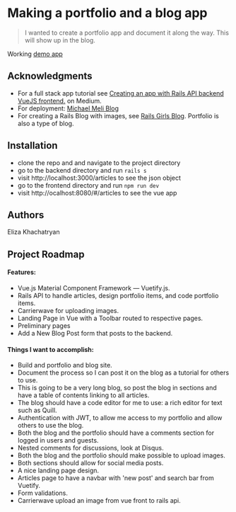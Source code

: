 # Making a portfolio and a blog app

> I wanted to create a portfolio app and document it along the way. This will show up in the blog.  

Working [demo app]()

## Acknowledgments

* For a full stack app tutorial see [Creating an app with Rails API backend VueJS frontend.](https://medium.com/@sfcooper/creating-an-app-with-rails-api-backend-vuejs-frontend-403d2df61dab) on Medium. 
* For deployment: [Michael Meli Blog](https://michaelmeli.com/deployment/2017/09/11/deploying-rails-and-vue-to-heroku.html)  
* For creating a Rails Blog with images, see [Rails Girls Blog](http://railsgirls.com/files/vienna/tutorial_1.html). Portfolio is also a type of blog.


## Installation

- clone the repo and and navigate to the project directory
- go to the backend directory and run `rails s`
- visit http://localhost:3000/articles to see the json object
- go to the frontend directory and run `npm run dev`
- visit http://ocalhost:8080/#/articles to see the vue app

## Authors

Eliza Khachatryan

## Project Roadmap

#### Features:

* Vue.js Material Component Framework — Vuetify.js.
* Rails API to handle articles, design portfolio items, and code portfolio items.
* Carrierwave for uploading images.
* Landing Page in Vue with a Toolbar routed to respective pages.
* Preliminary pages
* Add a New Blog Post form that posts to the backend.

#### Things I want to accomplish:

* Build and portfolio and blog site.
* Document the process so I can post it on the blog as a tutorial for others to use.
* This is going to be a very long blog, so post the blog in sections and have a table of contents linking to all articles.
* The blog should have a code editor for me to use: a rich editor for text such as Quill.
* Authentication with JWT, to allow me access to my portfolio and allow others to use the blog.
* Both the blog and the portfolio should have a comments section for logged in users and guests.
* Nested comments for discussions, look at Disqus.
* Both the blog and the portfolio should make possible to upload images.
* Both sections should allow for social media posts.
* A nice landing page design. 
* Articles page to have a navbar with 'new post' and search bar from Vuetify.
* Form validations.
* Carrierwave upload an image from vue front to rails api.


